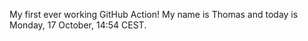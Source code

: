 My first ever working GitHub Action!
My name is Thomas and today is Monday, 17 October, 14:54 CEST. 
